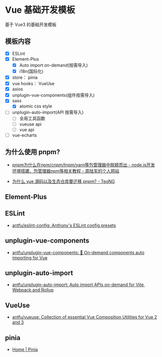 # Vue 基础开发模板

基于 Vue3 的基础开发模板

## 模板内容

- [x] ESLint
- [x] Element-Plus
    - [x] Auto import on-demand(按需导入)
    - [x] i18n(国际化)
- [x] store： pinia
- [x] vue hooks： VueUse
- [x] axios
- [x] unplugin-vue-components(组件按需导入)
- [x] sass
    - [x] atomic css style
- [ ] unplugin-auto-import(API 按需导入)
    - [ ] 全局工具函数
    - [ ] vueuse api
    - [ ] vue api
- [ ] vue-echarts

## 为什么使用 pnpm?

- [pnpm为什么在npm/cnpm/tnpm/yarn等包管理器中脱颖而出 - node.js开发环境搭建、包管理器npm等相关教程 - 周陆军的个人网站](https://www.zhoulujun.cn/html/webfront/ECMAScript/nodejs/8782.html)

- [为什么 vue 源码以及生态仓库要迁移 pnpm? - TeqNG](https://www.teqng.com/2021/12/07/%E4%B8%BA%E4%BB%80%E4%B9%88-vue-%E6%BA%90%E7%A0%81%E4%BB%A5%E5%8F%8A%E7%94%9F%E6%80%81%E4%BB%93%E5%BA%93%E8%A6%81%E8%BF%81%E7%A7%BB-pnpm/)

## Element-Plus


## ESLint

- [antfu/eslint-config: Anthony's ESLint config presets](https://github.com/antfu/eslint-config)

## unplugin-vue-components

- [antfu/unplugin-vue-components: 📲 On-demand components auto importing for Vue](https://github.com/antfu/unplugin-vue-components)

## unplugin-auto-import

- [antfu/unplugin-auto-import: Auto import APIs on-demand for Vite, Webpack and Rollup](https://github.com/antfu/unplugin-auto-import)

## VueUse

- [antfu/vueuse: Collection of essential Vue Composition Utilities for Vue 2 and 3](https://github.com/antfu/vueuse)

## pinia

- [Home | Pinia](https://pinia.vuejs.org/)
